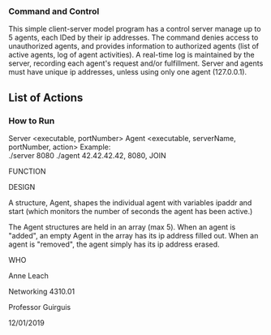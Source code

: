 ### Command and Control
This simple client-server model program has a control server manage up to 5 agents, each IDed by their ip addresses. The command denies access to unauthorized agents, and provides information to authorized agents (list of active agents, log of agent activities).  A real-time log is maintained by the server, recording each agent's request and/or fulfillment.  Server and agents must have unique ip addresses, unless using only one agent (127.0.0.1).

List of Actions
- 

### How to Run	
Server
	<executable, portNumber>
Agent
	<executable, serverName, portNumber, action>
Example:  
	./server 8080
	./agent 42.42.42.42, 8080, JOIN

FUNCTION




DESIGN
	
A structure, Agent, shapes the individual agent with variables
	ipaddr and start (which monitors the number of seconds the agent
	has been active.)
	

The Agent structures are held in an array (max 5).
 When an agent is "added", an empty Agent in the array has its
 ip address filled out.
 When an agent is "removed", the agent simply has its ip address
	erased.



WHO
	
Anne Leach
	
Networking 4310.01
	
Professor Guirguis
	
12/01/2019
